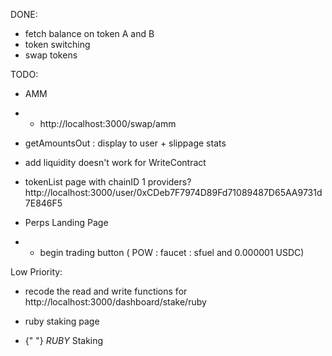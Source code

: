 
DONE: 
- fetch balance on token A and B 
- token switching 
- swap tokens 


TODO:
- AMM 
- - http://localhost:3000/swap/amm 
- getAmountsOut : display to user + slippage stats 
- add liquidity doesn't work for WriteContract
- tokenList page with chainID 1 providers? http://localhost:3000/user/0xCDeb7F7974D89Fd71089487D65AA9731d7E846F5 

- Perps Landing Page 
- - begin trading button ( POW : faucet : sfuel and 0.000001 USDC)















Low Priority:

- recode the read and write functions for http://localhost:3000/dashboard/stake/ruby 

- ruby staking page  
    <li>
                {" "}
                <Link href={`/dashboard/stake/ruby`}>
                  <i>RUBY</i> Staking
                </Link>
              </li>




